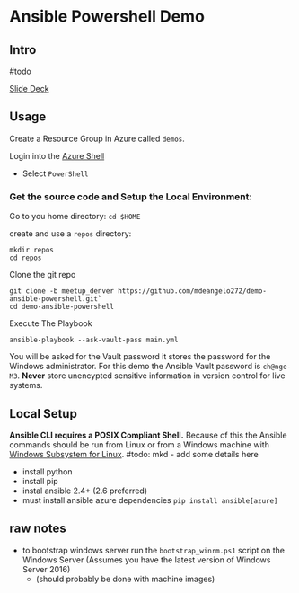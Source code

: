 # Ansible Powershell Demo

## Intro
 #todo

[Slide Deck](https://gitpitch.com/mdeangelo272/demo-ansible-powershell/meetup_denver#/)


## Usage
Create a Resource Group in Azure called `demos`.

Login into the [Azure Shell](https://shell.azure.com)
* Select `PowerShell`

### Get the source code and Setup the Local Environment: 
Go to you home directory: `cd $HOME`

create and use a `repos` directory:
```
mkdir repos 
cd repos
```

Clone the git repo
```
git clone -b meetup_denver https://github.com/mdeangelo272/demo-ansible-powershell.git`
cd demo-ansible-powershell
```

Execute The Playbook
```
ansible-playbook --ask-vault-pass main.yml
```

You will be asked for the Vault password it stores the password for the Windows administrator. For this demo the Ansible Vault password is `ch@nge-M3`. **Never** store unencypted sensitive information in version control for live systems. 


## Local Setup 
**Ansible CLI requires a POSIX Compliant Shell.** Because of this the Ansible commands should be run from Linux or from a Windows machine with [Windows Subsystem for Linux](https://docs.microsoft.com/en-us/windows/wsl/install-win10).
 #todo: mkd - add some details here
* install python 
* install pip
* instal ansible 2.4+ (2.6 preferred)
* must install ansible azure dependencies
`pip install ansible[azure]`

## raw notes
* to bootstrap windows server run the `bootstrap_winrm.ps1` script on the Windows Server (Assumes you have the latest version of Windows Server 2016)
    * (should probably be done with machine images)

